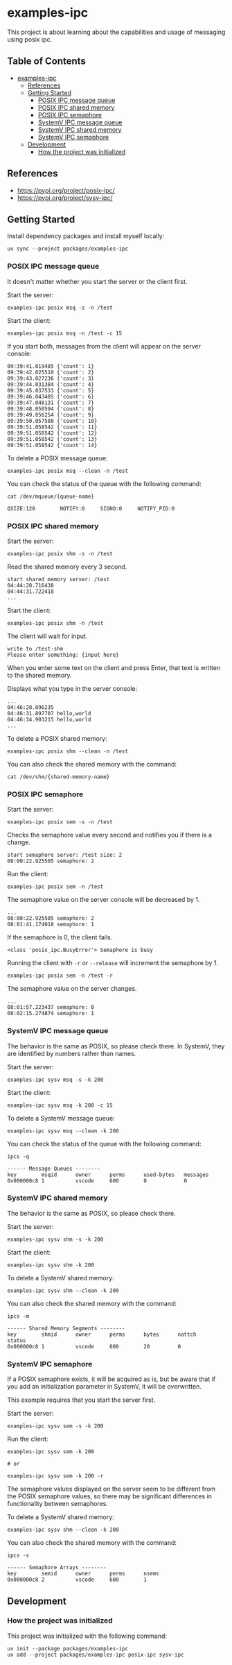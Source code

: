 # examples-ipc

This project is about learning about the capabilities and usage of messaging using posix ipc.

## Table of Contents <!-- omit in toc -->

- [examples-ipc](#examples-ipc)
  - [References](#references)
  - [Getting Started](#getting-started)
    - [POSIX IPC message queue](#posix-ipc-message-queue)
    - [POSIX IPC shared memory](#posix-ipc-shared-memory)
    - [POSIX IPC semaphore](#posix-ipc-semaphore)
    - [SystemV IPC message queue](#systemv-ipc-message-queue)
    - [SystemV IPC shared memory](#systemv-ipc-shared-memory)
    - [SystemV IPC semaphore](#systemv-ipc-semaphore)
  - [Development](#development)
    - [How the project was initialized](#how-the-project-was-initialized)

## References

- <https://pypi.org/project/posix-ipc/>
- <https://pypi.org/project/sysv-ipc/>

## Getting Started  

Install dependency packages and install myself locally:

```shell
uv sync --project packages/examples-ipc
```

### POSIX IPC message queue

It doesn't matter whether you start the server or the client first.

Start the server:

```shell
examples-ipc posix msq -s -n /test
```

Start the client:

```shell
examples-ipc posix msq -n /test -c 15
```

If you start both, messages from the client will appear on the server console:

```console
09:39:41.019485 {'count': 1}
09:39:42.025510 {'count': 2}
09:39:43.027236 {'count': 3}
09:39:44.031384 {'count': 4}
09:39:45.037533 {'count': 5}
09:39:46.043485 {'count': 6}
09:39:47.048131 {'count': 7}
09:39:48.050594 {'count': 8}
09:39:49.056254 {'count': 9}
09:39:50.057588 {'count': 10}
09:39:51.058542 {'count': 11}
09:39:51.058542 {'count': 12}
09:39:51.058542 {'count': 13}
09:39:51.058542 {'count': 14}
```

To delete a POSIX message queue:

```shell
examples-ipc posix msq --clean -n /test
```

You can check the status of the queue with the following command:

```shell
cat /dev/mqueue/{queue-name}
```

<!-- /* spell-checker:disable */ -->
```console
QSIZE:120        NOTIFY:0     SIGNO:0     NOTIFY_PID:0     
```
<!-- /* spell-checker:enable */ -->

### POSIX IPC shared memory

Start the server:

```shell
examples-ipc posix shm -s -n /test
```

Read the shared memory every 3 second.

```console
start shared memory server: /test
04:44:28.716438 
04:44:31.722418 
...
```

Start the client:

```shell
examples-ipc posix shm -n /test
```

The client will wait for input.

```console
write to /test-shm
Please enter something: {input here}
```

When you enter some text on the client and press Enter, that text is written to the shared memory.

Displays what you type in the server console:

```console
...
04:46:28.896235 
04:46:31.897707 hello,world
04:46:34.903215 hello,world
...
```

To delete a POSIX shared memory:

```shell
examples-ipc posix shm --clean -n /test
```

You can also check the shared memory with the command:

```shell
cat /dev/shm/{shared-memory-name}
```

### POSIX IPC semaphore

Start the server:

```shell
examples-ipc posix sem -s -n /test
```

Checks the semaphore value every second and notifies you if there is a change.

```console
start semaphore server: /test size: 2
08:00:22.925505 semaphore: 2
```

Run the client:

```shell
examples-ipc posix sem -n /test
```

The semaphore value on the server console will be decreased by 1.

```console
...
08:00:22.925505 semaphore: 2
08:01:41.174018 semaphore: 1
```

If the semaphore is 0, the client fails.

```console
<class 'posix_ipc.BusyError'> Semaphore is busy
```

Running the client with `-r` or `--release` will increment the semaphore by 1.

```shell
examples-ipc posix sem -n /test -r
```

The semaphore value on the server changes.

```console
...
08:01:57.223437 semaphore: 0
08:02:15.274874 semaphore: 1
```

### SystemV IPC message queue

The behavior is the same as POSIX, so please check there.
In SystemV, they are identified by numbers rather than names.

Start the server:

```shell
examples-ipc sysv msq -s -k 200
```

Start the client:

```shell
examples-ipc sysv msq -k 200 -c 15
```

To delete a SystemV message queue:

```shell
examples-ipc sysv msq --clean -k 200
```

You can check the status of the queue with the following command:

```shell
ipcs -q
```

<!-- /* spell-checker:disable */ -->
```console
------ Message Queues --------
key        msqid      owner      perms      used-bytes   messages    
0x000000c8 1          vscode     600        0            0 
```
<!-- /* spell-checker:enable */ -->

### SystemV IPC shared memory

The behavior is the same as POSIX, so please check there.

Start the server:

```shell
examples-ipc sysv shm -s -k 200
```

Start the client:

```shell
examples-ipc sysv shm -k 200
```

To delete a SystemV shared memory:

```shell
examples-ipc sysv shm --clean -k 200
```

You can also check the shared memory with the command:

```shell
ipcs -m
```

<!-- /* spell-checker:disable */ -->
```console
------ Shared Memory Segments --------
key        shmid      owner      perms      bytes      nattch     status      
0x000000c8 1          vscode     600        20         0         
```
<!-- /* spell-checker:enable */ -->

### SystemV IPC semaphore

If a POSIX semaphore exists, it will be acquired as is,
but be aware that if you add an initialization parameter in SystemV, it will be overwritten.

This example requires that you start the server first.

Start the server:

```shell
examples-ipc sysv sem -s -k 200
```

Run the client:

```shell
examples-ipc sysv sem -k 200

# or 

examples-ipc sysv sem -k 200 -r
```

The semaphore values ​​displayed on the server seem to be different from the POSIX semaphore values, so there may be significant differences in functionality between semaphores.

To delete a SystemV shared memory:

```shell
examples-ipc sysv shm --clean -k 200
```

You can also check the shared memory with the command:

```shell
ipcs -s
```

<!-- /* spell-checker:disable */ -->
```console
------ Semaphore Arrays --------
key        semid      owner      perms      nsems     
0x000000c8 2          vscode     600        1   
```
<!-- /* spell-checker:enable */ -->

## Development

### How the project was initialized

This project was initialized with the following command:

```shell
uv init --package packages/examples-ipc
uv add --project packages/examples-ipc posix-ipc sysv-ipc
```
